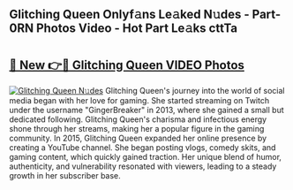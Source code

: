 ## Glitching Queen Onlyf𝚊ns Le𝚊ked N𝚞des - Part-0RN Photos Video - Hot Part Le𝚊ks cttTa

# <h2><a href="http://ab7650.deff.icu/?id=Glitching+Queen">🔗 New 👉🔴 Glitching Queen VIDEO Photos</a></h2>

[![Glitching Queen N𝚞des](https://i.imgur.com/rIISA9y.gif)](http://ab7650.deff.icu/?id=Glitching+Queen)
Glitching Queen's journey into the world of social media began with her love for gaming. She started streaming on Twitch under the username "GingerBreaker" in 2013, where she gained a small but dedicated following. Glitching Queen's charisma and infectious energy shone through her streams, making her a popular figure in the gaming community. In 2015, Glitching Queen expanded her online presence by creating a YouTube channel. She began posting vlogs, comedy skits, and gaming content, which quickly gained traction. Her unique blend of humor, authenticity, and vulnerability resonated with viewers, leading to a steady growth in her subscriber base.
